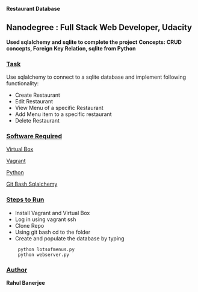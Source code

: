 
**Restaurant Database**

<h2> Nanodegree : Full Stack Web Developer, Udacity </h2>

  

**Used sqlalchemy and sqlite to complete the project**
**Concepts: CRUD concepts, Foreign Key Relation, sqlite from Python**

  

<h3>  <u> Task </u></h3>

<p> Use sqlalchemy to connect to a sqlite database and implement following functionality:
	

 - Create Restaurant 
 - Edit Restaurant
 - View Menu of a specific Restaurant
 - Add Menu item to a specific restaurant
 - Delete Restaurant

</p>

  

<h3>  <u> Software Required </u>  </h3>


<a href="https://www.virtualbox.org/wiki/Download_Old_Builds_5_1">Virtual Box</a>

<a href="https://www.vagrantup.com/">Vagrant </a>

<a href="https://www.python.org/downloads/"> Python </a>

<a href="https://git-scm.com/"> Git Bash </a>
<a href="https://www.sqlalchemy.org/"> Sqlalchemy </a>



  

<h3>  <u> Steps to Run </u>  </h3>

<ul>

<li> Install Vagrant and Virtual Box </li>

<li> Log in using vagrant ssh </li>

<li> Clone Repo </li>

<li> Using git bash  cd to the folder </li>

<li> Create and populate the database by typing

     python lotsofmenus.py
     python webserver.py
</ul>
<h3><u> Author</u> </h3>
<b>Rahul Banerjee</b>
  

